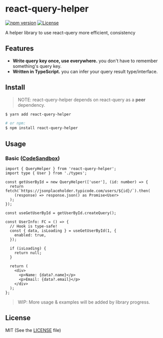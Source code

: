 # react-query-helper

[![npm version](https://badge.fury.io/js/react-query-helper.svg)](https://badge.fury.io/js/react-query-helper) [![License](https://img.shields.io/badge/license-MIT-green)](./LICENSE)

A helper library to use react-query more efficient, consistency

## Features

- **Write query key once, use everywhere.** you don't have to remember something's query key.
- **Written in TypeScript.** you can infer your query result type/interface.

## Install

> NOTE: react-query-helper depends on react-query as a **peer** dependency.

```bash
$ yarn add react-query-helper

# or npm:
$ npm install react-query-helper
```

## Usage

### Basic ([CodeSandbox](https://codesandbox.io/s/basic-query-1dn5u?file=/src/App.tsx))

```tsx
import { QueryHelper } from 'react-query-helper';
import type { User } from './types';

const getUserById = new QueryHelper(['user'], (id: number) => {
  return fetch(`https://jsonplaceholder.typicode.com/users/${id}/`).then(
    (response) => response.json() as Promise<User>
  );
});

const useGetUserById = getUserById.createQuery();

const UserInfo: FC = () => {
  // Hook is type-safe!
  const { data, isLoading } = useGetUserById(1, {
    enabled: true,
  });

  if (isLoading) {
    return null;
  }

  return (
    <div>
      <p>Name: {data?.name}</p>
      <p>Email: {data?.email}</p>
    </div>
  );
};
```

> WIP: More usage & examples will be added by library progress.

## License

MIT (See the [LICENSE](./LICENSE) file)
